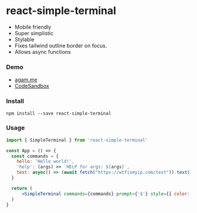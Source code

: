 # react-simple-terminal

- Mobile friendly
- Super simplistic
- Stylable
- Fixes tailwind outline border on focus.
- Allows async functions

### Demo
- [agam.me](https://agam.me)
- [CodeSandbox](https://codesandbox.io/s/lingering-haze-09pb05?file=/src/App.js)

### Install 
`npm install --save react-simple-terminal`

### Usage
```jsx
import { SimpleTerminal } from 'react-simple-terminal'

const App = () => {
  const commands = {
    hello: 'Hello world!',
    'help': (args) => `HELP for args: ${args}`,
    test: async() => (await fetch("https://wtfismyip.com/text")).text()
  }

  return (
      <SimpleTerminal commands={commands} prompt={'$'} style={{ color: '#00ff00' }} />
  )
}
```